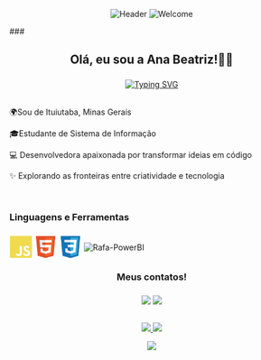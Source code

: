 <p align="center">
  <img src="https://capsule-render.vercel.app/api?type=waving&height=135&color=gradient&customColorList=24&section=header" alt="Header" />
  <img src="https://capsule-render.vercel.app/api?type=venom&height=250&color=gradient&text=Bem+Vindo(a)&animation=fadeIn&customColorList=24&section=header" alt="Welcome" />
</p>
###

<h2 align="center">Olá, eu sou a Ana Beatriz!👋🏻</h2>

###

<div align="center">
  <a href="https://git.io/typing-svg">
<img src="https://readme-typing-svg.demolab.com?font=Fira+Code&weight=600&size=25&pause=1000&color=8A76F7&background=8A35FF00&lines=Desenvolvedora+em+forma%C3%A7%C3%A3o" alt="Typing SVG"/></a>
</div>

<br>

<p>
  🌍Sou de Ituiutaba, Minas Gerais
</p>

<p>
  🎓Estudante de Sistema de Informação
</p>
 
 <p>
  💻 Desenvolvedora apaixonada por transformar ideias em código
</p>
 
 <p>
  ✨ Explorando as fronteiras entre criatividade e tecnologia
</p>
 <br>
 
###

<h3 align="left"> Linguagens e Ferramentas</h3>

###
###

<div style="display: inline_block">
  <img align="center" alt="Rafa-Js" height="40" width="40" src="https://raw.githubusercontent.com/devicons/devicon/master/icons/javascript/javascript-plain.svg">
  <img align="center" alt="Rafa-HTML" height="40" width="40" src="https://raw.githubusercontent.com/devicons/devicon/master/icons/html5/html5-original.svg">
  <img align="center" alt="Rafa-CSS" height="40" width="40" src="https://raw.githubusercontent.com/devicons/devicon/master/icons/css3/css3-original.svg">
  <img align="center" alt="Rafa-PowerBI" height="40" width="40" src="https://www.stratustelecom.com.br/wp-content/uploads/2024/09/post-feed-2024-09-12T162434.882.png">
</div>

###

<h3 align="center">Meus contatos!</h3>

###
###

<div align="center">
  <a href="https://www.linkedin.com/in/ana-beatriz-santos-silva-797817288" target="_blank"><img src="https://img.shields.io/badge/-LinkedIn-%230077B5?style=for-the-badge&logo=linkedin&logoColor=white" target="_blank"></a> 
  <a href = "mailto:ana.beatriiz008@gmail.com"><img src="https://img.shields.io/badge/-Gmail-%23333?style=for-the-badge&logo=gmail&logoColor=white" target="_blank"></a>
</div>

##

<div align="center">
  <a href= "https://github.com/anabeatrizst">
    <img height="180em" src="https://github-readme-stats.vercel.app/api?username=anabeatrizst&theme=material-palenight&show_icons=true&hide_border=true&count_private=true"/>
    <img height="180em" src="https://github-readme-stats.vercel.app/api/top-langs/?username=anabeatrizst&theme=material-palenight&show_icons=true&hide_border=true&layout=compact"/> 
</div>

<p align="center">
  <img src="https://capsule-render.vercel.app/api?type=waving&height=130&color=gradient&customColorList=24&section=footer" />
</p>
